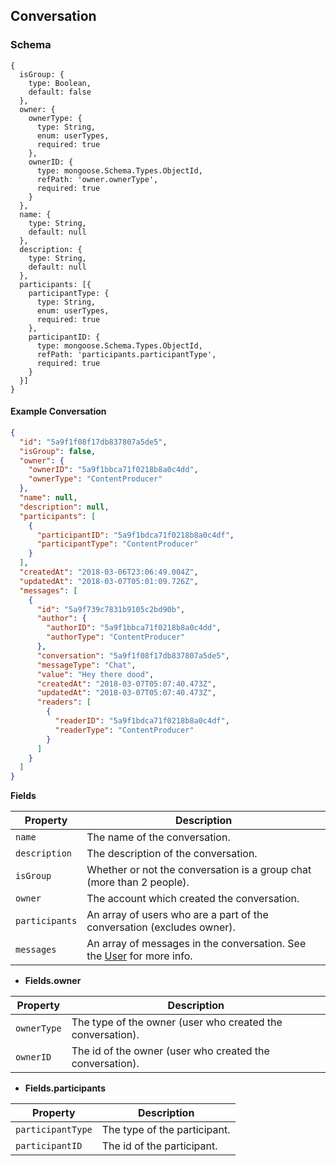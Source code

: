 ## Conversation

### Schema


```javascript-left
{
  isGroup: {
    type: Boolean,
    default: false
  },
  owner: {
    ownerType: {
      type: String,
      enum: userTypes,
      required: true
    },
    ownerID: {
      type: mongoose.Schema.Types.ObjectId,
      refPath: 'owner.ownerType',
      required: true
    }
  },
  name: {
    type: String,
    default: null
  },
  description: {
    type: String,
    default: null
  },
  participants: [{
    participantType: {
      type: String,
      enum: userTypes,
      required: true
    },
    participantID: {
      type: mongoose.Schema.Types.ObjectId,
      refPath: 'participants.participantType',
      required: true
    }
  }]
}
```

#### Example Conversation

```json
{
  "id": "5a9f1f08f17db837807a5de5",
  "isGroup": false,
  "owner": {
    "ownerID": "5a9f1bbca71f0218b8a0c4dd",
    "ownerType": "ContentProducer"
  },
  "name": null,
  "description": null,
  "participants": [
    {
      "participantID": "5a9f1bdca71f0218b8a0c4df",
      "participantType": "ContentProducer"
    }
  ],
  "createdAt": "2018-03-06T23:06:49.004Z",
  "updatedAt": "2018-03-07T05:01:09.726Z",
  "messages": [
    {
      "id": "5a9f739c7831b9105c2bd90b",
      "author": {
        "authorID": "5a9f1bbca71f0218b8a0c4dd",
        "authorType": "ContentProducer"
      },
      "conversation": "5a9f1f08f17db837807a5de5",
      "messageType": "Chat",
      "value": "Hey there dood",
      "createdAt": "2018-03-07T05:07:40.473Z",
      "updatedAt": "2018-03-07T05:07:40.473Z",
      "readers": [
        {
          "readerID": "5a9f1bdca71f0218b8a0c4df",
          "readerType": "ContentProducer"
        }
      ]
    }
  ]
}
```



**Fields**

Property       | Description
---------------|---------------
`name`         | The name of the conversation.
`description`  | The description of the conversation.
`isGroup`      | Whether or not the conversation is a group chat (more than 2 people).
`owner`        | The account which created the conversation.
`participants` | An array of users who are a part of the conversation (excludes owner).
`messages`     | An array of messages in the conversation. See the [User](#models-message-schema) for more info.

  - **Fields.owner**

Property    | Description
------------|------------
`ownerType` | The type of the owner (user who created the conversation).
`ownerID`   | The id of the owner (user who created the conversation).

  - **Fields.participants**

Property          | Description
------------------|------------------
`participantType` | The type of the participant.
`participantID`   | The id of the participant.
